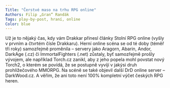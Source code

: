 ```yaml
---
Title: "Čerstvé maso na trhu RPG online"
Authors: Filip „Gran“ Randák
Tags: play-by-post, hraní, online
Color: blue
---
```

Už je to nějaký čas, kdy vám Drakkar přinesl články Stolní RPG online (vyšly v prvním a čtvrtém čísle Drakkaru). Herní online scéna se od té doby (téměř tři roky) samozřejmě proměnila – servery jako Aragorn, Abarin, Andor, DarkAge (.cz) či ImmortalFighters (.net) zůstaly, byť samozřejmě prošly vývojem, ale například Torch.cz zanikl, aby z jeho popela mohl povstat nový Torch2, o kterém se povídá, že se postupně vyvíjí v jakýsi druh prohlížečového MMORPG. Na scéně se také objevil další DrD online server – DarkWood.cz. A věřím, že ani toto není 100% kompletní výčet českých
RPG heren.
